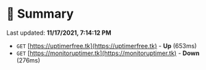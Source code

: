 # 📖 Summary
Last updated: **11/17/2021, 7:14:12 PM**

- `GET` [https://uptimerfree.tk](https://uptimerfree.tk) - **Up** (653ms)
- `GET` [https://monitoruptimer.tk](https://monitoruptimer.tk) - **Down** (276ms)
